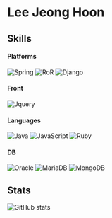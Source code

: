 # Lee Jeong Hoon

## Skills
#### Platforms
![Spring](https://img.shields.io/badge/Spring-6DB33F.svg?&style=for-the-badge&logo=Spring&logoColor=white)  ![RoR](https://img.shields.io/badge/Ruby_on_Rails-CC0000.svg?&style=for-the-badge&logo=RubyonRails&logoColor=white) ![Django](https://img.shields.io/badge/Django-092E20.svg?&style=for-the-badge&logo=Django&logoColor=white)

#### Front
![Jquery](https://img.shields.io/badge/Jquery-0769AD.svg?&style=for-the-badge&logo=Jquery&logoColor=white) 

#### Languages
![Java](https://img.shields.io/badge/JavaScript-F7DF1E.svg?&style=for-the-badge&logo=JavaScript&logoColor=white) ![JavaScript](https://img.shields.io/badge/Java-007396.svg?&style=for-the-badge&logo=Java&logoColor=white) ![Ruby](https://img.shields.io/badge/Ruby-CC342D.svg?&style=for-the-badge&logo=Ruby&logoColor=white) 

#### DB
![Oracle](https://img.shields.io/badge/Oracle-F80000.svg?&style=for-the-badge&logo=Oracle&logoColor=white) ![MariaDB](https://img.shields.io/badge/MariaDB-003545.svg?&style=for-the-badge&logo=MariaDB&logoColor=white) ![MongoDB](https://img.shields.io/badge/MongoDB-47A248.svg?&style=for-the-badge&logo=MongoDB&logoColor=white) 



## Stats
![GitHub stats](https://github-readme-stats.vercel.app/api?username=johnLee305&show_icons=true&theme=tokyonight)


[//]: # (These are reference links used in the body of this note and get stripped out when the markdown processor does its job. There is no need to format nicely because it shouldn't be seen. Thanks SO - http://stackoverflow.com/questions/4823468/store-comments-in-markdown-syntax)

   [dill]: <https://github.com/joemccann/dillinger>
   [git-repo-url]: <https://github.com/joemccann/dillinger.git>
   [john gruber]: <http://daringfireball.net>
   [df1]: <http://daringfireball.net/projects/markdown/>
   [markdown-it]: <https://github.com/markdown-it/markdown-it>
   [Ace Editor]: <http://ace.ajax.org>
   [node.js]: <http://nodejs.org>
   [Twitter Bootstrap]: <http://twitter.github.com/bootstrap/>
   [jQuery]: <http://jquery.com>
   [@tjholowaychuk]: <http://twitter.com/tjholowaychuk>
   [express]: <http://expressjs.com>
   [AngularJS]: <http://angularjs.org>
   [Gulp]: <http://gulpjs.com>

   [PlDb]: <https://github.com/joemccann/dillinger/tree/master/plugins/dropbox/README.md>
   [PlGh]: <https://github.com/joemccann/dillinger/tree/master/plugins/github/README.md>
   [PlGd]: <https://github.com/joemccann/dillinger/tree/master/plugins/googledrive/README.md>
   [PlOd]: <https://github.com/joemccann/dillinger/tree/master/plugins/onedrive/README.md>
   [PlMe]: <https://github.com/joemccann/dillinger/tree/master/plugins/medium/README.md>
   [PlGa]: <https://github.com/RahulHP/dillinger/blob/master/plugins/googleanalytics/README.md>
